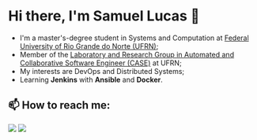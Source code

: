 <h1>Hi there, I'm Samuel Lucas 👋</h1>

 * I'm a master's-degree student in Systems and Computation at [Federal University of Rio Grande do Norte (UFRN)](https://www.ufrn.br/);
 * Member of the [Laboratory and Research Group in Automated and Collaborative Software Engineer (CASE)](http://caseufrn.github.io/) at UFRN;
 * My interests are DevOps and Distributed Systems;
 * Learning **Jenkins** with **Ansible** and **Docker**.

## 📫 How to reach me:

<span>
<a href="https://www.linkedin.com/in/samuel1797/"><img src="https://img.icons8.com/bubbles/100/000000/linkedin.png"/></a>
<a href="mailto:samuellucas97@ufrn.edu.br"><img src="https://img.icons8.com/bubbles/100/000000/email.png"/></a>
</span>

